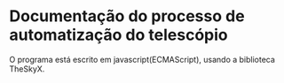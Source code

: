 # Documentação do processo de automatização do telescópio

O programa está escrito em javascript(ECMAScript), usando a biblioteca TheSkyX.

